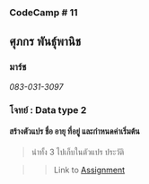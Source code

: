 ### CodeCamp # 11  

## **ศุภกร พันธุ์พานิช**  
### มาร์ช
*083-031-3097*  

### โจทย์ : Data type 2
#### สร้างตัวแปร ชื่อ อายุ ที่อยู่ และกำหนดค่าเริ่มต้น
> นำทั้ง 3 ไปเก็บในตัวแปร ประวัติ

>> Link to [Assignment]()